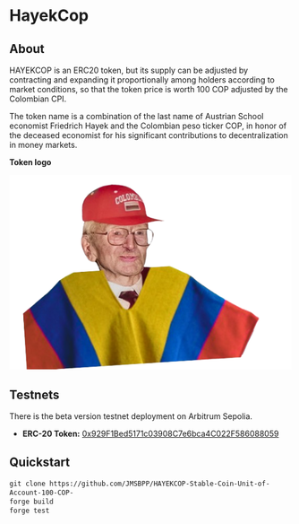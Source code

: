 # HayekCop

## About

HAYEKCOP is an ERC20 token, but its supply can be adjusted by contracting 
and expanding it proportionally among holders according to market conditions, 
 so that the token price is worth 100 COP adjusted by the Colombian CPI.

 The token name is a combination of the last name of Austrian School economist
Friedrich Hayek and the Colombian peso ticker COP, in honor of the deceased economist
for his significant contributions to decentralization in money markets.

**Token logo**


![](logo.png)

## Testnets
There is the beta version testnet deployment on Arbitrum Sepolia.

* **ERC-20 Token:** [0x929F1Bed5171c03908C7e6bca4C022F586088059](https://sepolia.arbiscan.io/address/0x929f1bed5171c03908c7e6bca4c022f586088059)

## Quickstart

```
git clone https://github.com/JMSBPP/HAYEKCOP-Stable-Coin-Unit-of-Account-100-COP-
forge build
forge test
```

